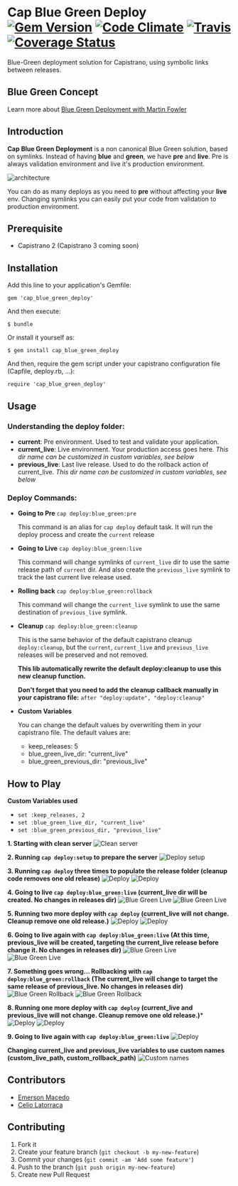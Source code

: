 # Cap Blue Green Deploy [![Gem Version](https://badge.fury.io/rb/cap_blue_green_deploy.svg)](http://badge.fury.io/rb/cap_blue_green_deploy) [![Code Climate](https://codeclimate.com/github/rafaelbiriba/cap_blue_green_deploy/badges/gpa.svg)](https://codeclimate.com/github/rafaelbiriba/cap_blue_green_deploy) [![Travis](https://api.travis-ci.org/rafaelbiriba/cap_blue_green_deploy.svg?branch=master)](https://travis-ci.org/rafaelbiriba/cap_blue_green_deploy) [![Coverage Status](https://coveralls.io/repos/rafaelbiriba/cap_blue_green_deploy/badge.png?branch=master)](https://coveralls.io/r/rafaelbiriba/cap_blue_green_deploy?branch=master)

Blue-Green deployment solution for Capistrano, using symbolic links between releases.

## Blue Green Concept

Learn more about
[Blue Green Deployment with Martin Fowler](http://martinfowler.com/bliki/BlueGreenDeployment.html)

## Introduction

**Cap Blue Green Deployment** is a non canonical Blue Green solution, based on symlinks. Instead of having **blue** and **green**, we have **pre** and **live**. Pre is always validation environment and live it's  production environment.

![architecture](docs/architecture.png)

You can do as many deploys as you need to **pre** without affecting your **live** env. Changing symlinks you can easily put your code from validation to production environment.

## Prerequisite

  - Capistrano 2 (Capistrano 3 coming soon)

## Installation

Add this line to your application's Gemfile:

    gem 'cap_blue_green_deploy'

And then execute:

    $ bundle

Or install it yourself as:

    $ gem install cap_blue_green_deploy

And then, require the gem script under your capistrano configuration file (Capfile, deploy.rb, ...):

    require 'cap_blue_green_deploy'

## Usage

### Understanding the deploy folder:

  - **current**: Pre environment. Used to test and validate your application.
  - **current_live**: Live environment. Your production access goes here. *This dir name can be customized in custom variables, see below*
  - **previous_live**: Last live release. Used to do the rollback action of current_live. *This dir name can be customized in custom variables, see below*

### Deploy Commands:

* **Going to Pre** `cap deploy:blue_green:pre`

  This command is an alias for `cap deploy` default task. It will run the deploy process and create the `current` release

* **Going to Live** `cap deploy:blue_green:live`

  This command will change symlinks of `current_live` dir to use the same release path of `current` dir. And also create the `previous_live` symlink to track the last current live release used.

* **Rolling back** `cap deploy:blue_green:rollback`

  This command will change the `current_live` symlink to use the same destination of `previous_live` symlink.

* **Cleanup** `cap deploy:blue_green:cleanup`

  This is the same behavior of the default capistrano cleanup `deploy:cleanup`, but the `current`, `current_live` and `previous_live` releases will be preserved and not removed.

  **This lib automatically rewrite the default deploy:cleanup to use this new cleanup function.**

  **Don't forget that you need to add the cleanup callback manually in your capistrano file:** `after "deploy:update", "deploy:cleanup"`

* **Custom Variables**

  You can change the default values by overwriting them in your capistrano file. The default values are:
  - keep_releases: 5
  - blue_green_live_dir: "current_live"
  - blue_green_previous_dir: "previous_live"

## How to Play
**Custom Variables used**
- `set :keep_releases, 2`
- `set :blue_green_live_dir, "current_live"`
- `set :blue_green_previous_dir, "previous_live"`

**1. Starting with clean server**
![Clean server](docs/1.server_clean.png)

**2. Running `cap deploy:setup` to prepare the server**
![Deploy setup](docs/2.deploy_setup.png)

**3. Running `cap deploy` three times to populate the release folder (cleanup code removes one old release)**
![Deploy](docs/3.1.releases.three_deploys.png)
![Deploy](docs/3.2.three_deploys.png)

**4. Going to live `cap deploy:blue_green:live` (current_live dir will be created. No changes in releases dir)**
![Blue Green Live](docs/4.1.releases.deploy_blue_green_live.png)
![Blue Green Live](docs/4.2.deploy_blue_green_live.png)

**5. Running two more deploy with `cap deploy` (current_live will not change. Cleanup remove one old release.)**
![Deploy](docs/5.1.releases.two_deploy.png)
![Deploy](docs/5.2.two_deploy.png)

**6. Going to live again with `cap deploy:blue_green:live` (At this time, previous_live will be created, targeting the current_live release before change it. No changes in releases dir)**
![Blue Green Live](docs/6.1.releases.deploy_blue_green_live.png)
![Blue Green Live](docs/6.2.deploy_blue_green_live.png)

**7. Something goes wrong... Rollbacking with `cap deploy:blue_green:rollback` (The current_live will change to target the same release of previous_live. No changes in releases dir)**
![Blue Green Rollback](docs/7.1.releases.deploy_blue_green_rollback.png)
![Blue Green Rollback](docs/7.2.deploy_blue_green_rollback.png)

**8. Running one more deploy with `cap deploy` (current_live and previous_live will not change. Cleanup remove one old release.)***
![Deploy](docs/8.1.releases.one_deploy.png)
![Deploy](docs/8.2.one_deploy.png)

**9. Going to live again with `cap deploy:blue_green:live`**
![Deploy](docs/9.1.deploy_blue_green_live.png)

**Changing current_live and previous_live variables to use custom names (custom_live_path, custom_rollback_path)**
![Custom names](docs/custom_variables.png)

## Contributors

- [Emerson Macedo](https://github.com/emerleite)
- [Celio Latorraca](https://github.com/celiofonseca)

## Contributing

1. Fork it
2. Create your feature branch (`git checkout -b my-new-feature`)
3. Commit your changes (`git commit -am 'Add some feature'`)
4. Push to the branch (`git push origin my-new-feature`)
5. Create new Pull Request
